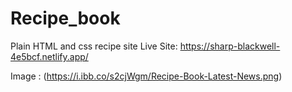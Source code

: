 # Recipe_book
Plain HTML and css recipe site
Live Site:
https://sharp-blackwell-4e5bcf.netlify.app/


Image : 
(https://i.ibb.co/s2cjWgm/Recipe-Book-Latest-News.png)
